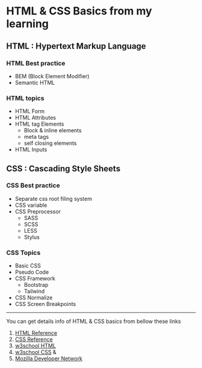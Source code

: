 #  HTML & CSS Basics from my learning

## HTML : Hypertext Markup Language
### HTML Best practice
* BEM (Block Element Modifier)
* Semantic HTML

### HTML topics
* HTML Form
* HTML Attributes
* HTML tag Elements
	* Block & inline elements
	* meta tags
	* self closing elements
* HTML Inputs

##  CSS : Cascading Style Sheets

### CSS Best practice
* Separate css root filing system
* CSS variable
* CSS Preprocessor
	* SASS
	* SCSS
	* LESS
	* Stylus

### CSS Topics
* Basic CSS
* Pseudo Code
* CSS Framework
	* Bootstrap
	* Tailwind
* CSS Normalize
* CSS Screen Breakpoints
--------------------

You can get details info of HTML & CSS basics from bellow these links

1. [HTML Reference](https://htmlreference.io/)
2. [CSS Reference](https://cssreference.io/)
3. [w3school HTML](https://www.w3schools.com/html/default.asp) 
4. [w3school CSS](https://www.w3schools.com/css/default.asp) &
5. [Mozilla Developer Network](https://developer.mozilla.org/en-US/)

